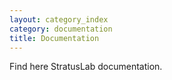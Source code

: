 ```yaml
---
layout: category_index
category: documentation
title: Documentation
---
```


Find here StratusLab documentation.
